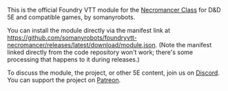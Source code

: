 This is the official Foundry VTT module for the [Necromancer Class](https://www.gmbinder.com/share/-OQt-3vTm_R5b8dr6fCV) for D&D 5E and compatible games, by somanyrobots.

You can install the module directly via the manifest link at https://github.com/somanyrobots/foundryvtt-necromancer/releases/latest/download/module.json. (Note the manifest linked directly from the code repository won't work; there's some processing that happens to it during releases.)

To discuss the module, the project, or other 5E content, join us on [Discord](https://discord.gg/6p6DqCxTTw). You can support the project on [Patreon](https://www.patreon.com/somanyrobots).

